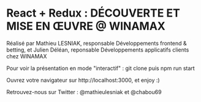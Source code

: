 # React + Redux : DÉCOUVERTE ET MISE EN ŒUVRE @ WINAMAX

Réalisé par Mathieu LESNIAK, responsable Développements frontend & betting, et Julien Déléan, reponsable Développements applicatifs clients chez WINAMAX

Pour voir la présentation en mode "interactif" :
git clone
puis
npm run start

Ouvrez votre navigateur sur http://localhost:3000, et enjoy :)


Retrouvez-nous sur Twitter : @mathieulesniak et @chabou69

